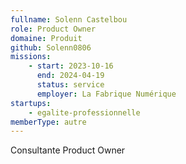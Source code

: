 ```yaml
---
fullname: Solenn Castelbou
role: Product Owner
domaine: Produit
github: Solenn0806
missions:
    - start: 2023-10-16
      end: 2024-04-19
      status: service
      employer: La Fabrique Numérique
startups:
    - egalite-professionnelle
memberType: autre
---
```


Consultante Product Owner
